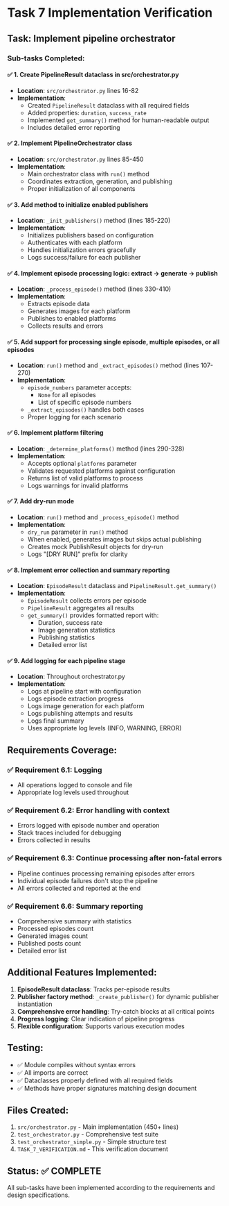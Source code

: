 # Task 7 Implementation Verification

## Task: Implement pipeline orchestrator

### Sub-tasks Completed:

#### ✅ 1. Create PipelineResult dataclass in src/orchestrator.py
- **Location**: `src/orchestrator.py` lines 16-82
- **Implementation**: 
  - Created `PipelineResult` dataclass with all required fields
  - Added properties: `duration`, `success_rate`
  - Implemented `get_summary()` method for human-readable output
  - Includes detailed error reporting

#### ✅ 2. Implement PipelineOrchestrator class
- **Location**: `src/orchestrator.py` lines 85-450
- **Implementation**:
  - Main orchestrator class with `run()` method
  - Coordinates extraction, generation, and publishing
  - Proper initialization of all components

#### ✅ 3. Add method to initialize enabled publishers
- **Location**: `_init_publishers()` method (lines 185-220)
- **Implementation**:
  - Initializes publishers based on configuration
  - Authenticates with each platform
  - Handles initialization errors gracefully
  - Logs success/failure for each publisher

#### ✅ 4. Implement episode processing logic: extract → generate → publish
- **Location**: `_process_episode()` method (lines 330-410)
- **Implementation**:
  - Extracts episode data
  - Generates images for each platform
  - Publishes to enabled platforms
  - Collects results and errors


#### ✅ 5. Add support for processing single episode, multiple episodes, or all episodes
- **Location**: `run()` method and `_extract_episodes()` method (lines 107-270)
- **Implementation**:
  - `episode_numbers` parameter accepts:
    - `None` for all episodes
    - List of specific episode numbers
  - `_extract_episodes()` handles both cases
  - Proper logging for each scenario

#### ✅ 6. Implement platform filtering
- **Location**: `_determine_platforms()` method (lines 290-328)
- **Implementation**:
  - Accepts optional `platforms` parameter
  - Validates requested platforms against configuration
  - Returns list of valid platforms to process
  - Logs warnings for invalid platforms

#### ✅ 7. Add dry-run mode
- **Location**: `run()` method and `_process_episode()` method
- **Implementation**:
  - `dry_run` parameter in `run()` method
  - When enabled, generates images but skips actual publishing
  - Creates mock PublishResult objects for dry-run
  - Logs "[DRY RUN]" prefix for clarity

#### ✅ 8. Implement error collection and summary reporting
- **Location**: `EpisodeResult` dataclass and `PipelineResult.get_summary()`
- **Implementation**:
  - `EpisodeResult` collects errors per episode
  - `PipelineResult` aggregates all results
  - `get_summary()` provides formatted report with:
    - Duration, success rate
    - Image generation statistics
    - Publishing statistics
    - Detailed error list

#### ✅ 9. Add logging for each pipeline stage
- **Location**: Throughout orchestrator.py
- **Implementation**:
  - Logs at pipeline start with configuration
  - Logs episode extraction progress
  - Logs image generation for each platform
  - Logs publishing attempts and results
  - Logs final summary
  - Uses appropriate log levels (INFO, WARNING, ERROR)

## Requirements Coverage:

### ✅ Requirement 6.1: Logging
- All operations logged to console and file
- Appropriate log levels used throughout

### ✅ Requirement 6.2: Error handling with context
- Errors logged with episode number and operation
- Stack traces included for debugging
- Errors collected in results

### ✅ Requirement 6.3: Continue processing after non-fatal errors
- Pipeline continues processing remaining episodes after errors
- Individual episode failures don't stop the pipeline
- All errors collected and reported at the end

### ✅ Requirement 6.6: Summary reporting
- Comprehensive summary with statistics
- Processed episodes count
- Generated images count
- Published posts count
- Detailed error list

## Additional Features Implemented:

1. **EpisodeResult dataclass**: Tracks per-episode results
2. **Publisher factory method**: `_create_publisher()` for dynamic publisher instantiation
3. **Comprehensive error handling**: Try-catch blocks at all critical points
4. **Progress logging**: Clear indication of pipeline progress
5. **Flexible configuration**: Supports various execution modes

## Testing:

- ✅ Module compiles without syntax errors
- ✅ All imports are correct
- ✅ Dataclasses properly defined with all required fields
- ✅ Methods have proper signatures matching design document

## Files Created:

1. `src/orchestrator.py` - Main implementation (450+ lines)
2. `test_orchestrator.py` - Comprehensive test suite
3. `test_orchestrator_simple.py` - Simple structure test
4. `TASK_7_VERIFICATION.md` - This verification document

## Status: ✅ COMPLETE

All sub-tasks have been implemented according to the requirements and design specifications.
